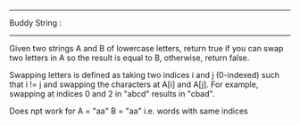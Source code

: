**************
Buddy String :
**************
Given two strings A and B of lowercase letters, return true if you can swap two
letters in A so the result is equal to B, otherwise, return false.

Swapping letters is defined as taking two indices i and j (0-indexed) such that
i != j and swapping the characters at A[i] and A[j]. For example, swapping at
indices 0 and 2 in "abcd" results in "cbad".

Does npt work for 
A = "aa"
B = "aa" i.e. words with same indices 
